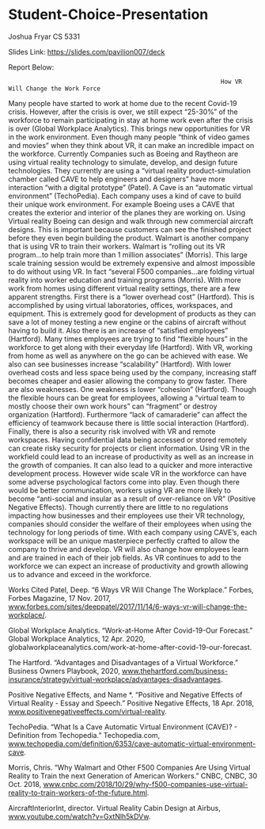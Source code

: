 # Student-Choice-Presentation

Joshua Fryar
CS 5331

Slides Link:
https://slides.com/pavilion007/deck

Report Below:

                                                                How VR Will Change the Work Force
Many people have started to work at home due to the recent Covid-19 crisis. However, after the crisis is over, we still expect “25-30%” of the workforce to remain participating in stay at home work even after the crisis is over (Global Workplace Analytics). This brings new opportunities for VR in the work environment. Even though many people “think of video games and movies” when they think about VR, it can make an incredible impact on the workforce.
  Currently Companies such as Boeing and Raytheon are using virtual reality technology to simulate, develop, and design future technologies. They currently are using a “virtual reality product-simulation chamber called CAVE to help engineers and designers” have more interaction “with a digital prototype” (Patel). A Cave is an “automatic virtual environment” (TechoPedia). Each company uses a kind of cave to build their unique work environment. For example Boeing uses a CAVE that creates the exterior and interior of the planes they are working on. Using Virtual reality Boeing can design and walk through new commercial aircraft designs. This is important because customers can see the finished project before they even begin building the product. Walmart is another company that is using VR to train their workers. Walmart is “rolling out its VR program...to help train more than 1 million associates” (Morris). This large scale training session would be extremely expensive and almost impossible to do without using VR. In fact “several F500 companies...are folding virtual reality into worker education and training programs (Morris).
	With more work from homes using different virtual reality settings, there are a few apparent strengths. First there is a “lower overhead cost” (Hartford). This is accomplished by using virtual laboratories, offices, workspaces, and equipment. This is extremely good for development of products as they can save a lot of money testing a new engine or the cabins of aircraft without having to build it. Also there is an increase of “satisfied employees” (Hartford). Many times employees are trying to find “flexible hours” in the workforce to get along with their everyday life (Hartford). With VR, working from home as well as anywhere on the go can be achieved with ease. We also can see businesses increase “scalability” (Hartford). With lower overhead costs and less space being used by the company, increasing staff becomes cheaper and easier allowing the company to grow faster.
  There are also weaknesses. One weakness is lower “cohesion” (Hartford). Though the flexible hours can be great for employees, allowing a “virtual team to mostly choose their own work hours” can “fragment” or destroy organization (Hartford). Furthermore “lack of camaraderie” can affect the efficiency of teamwork because there is little social interaction (Hartford). Finally, there is also a security risk involved with VR and remote workspaces. Having confidential data being accessed or stored remotely can create risky security for projects or client information.
  Using VR in the workfield could lead to an increase of productivity as well as an increase in the growth of companies. It can also lead to a quicker and more interactive development process. However wide scale VR in the workforce can have some adverse psychological factors come into play. Even though there would be better communication, workers using VR are more likely to become “anti-social and insular as a result of over-reliance on VR” (Positive Negative Effects). Though currently there are little to no regulations impacting how businesses and their employees use their VR technology, companies should consider the welfare of their employees when using the technology for long periods of time.
  With each company using CAVE’s, each workspace will be an unique masterpiece perfectly crafted to allow the company to thrive and develop. VR will also change how employees learn and are trained in each of their job fields. As VR continues to add to the workforce we can expect an increase of productivity and growth allowing us to advance and exceed in the workforce.
 
 
 
 
 
 
 
 
 
 
 
 
 
 
Works Cited
Patel, Deep. “6 Ways VR Will Change The Workplace.” Forbes, Forbes Magazine, 17 Nov. 
2017, www.forbes.com/sites/deeppatel/2017/11/14/6-ways-vr-will-change-the-workplace/.
 
Global Workplace Analytics. “Work-at-Home After Covid-19-Our Forecast.” Global Workplace 
Analytics, 12 Apr. 2020, globalworkplaceanalytics.com/work-at-home-after-covid-19-our-forecast.
 
The Hartford. “Advantages and Disadvantages of a Virtual Workforce.” Business Owners 
Playbook, 2020, 
www.thehartford.com/business-insurance/strategy/virtual-workplace/advantages-disadvantages.
 
Positive Negative Effects, and Name *. “Positive and Negative Effects of Virtual Reality - Essay 
and Speech.” Positive Negative Effects, 18 Apr. 2018, 
www.positivenegativeeffects.com/virtual-reality.
 
TechoPedia. “What Is a Cave Automatic Virtual Environment (CAVE)? - Definition from 
Techopedia.” Techopedia.com, www.techopedia.com/definition/6353/cave-automatic-virtual-environment-cave.
 
Morris, Chris. “Why Walmart and Other F500 Companies Are Using Virtual Reality to Train the 
next Generation of American Workers.” CNBC, CNBC, 30 Oct. 2018, 
www.cnbc.com/2018/10/29/why-f500-companies-use-virtual-reality-to-train-workers-of-the-future.html.
 
AircraftInteriorInt, director. Virtual Reality Cabin Design at Airbus, 
www.youtube.com/watch?v=GxtNlh5kDVw.

